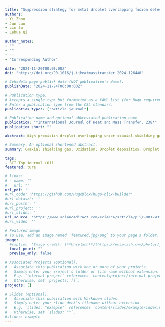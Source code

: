 ```yaml
---
title: "Suppression strategy for metal droplet overlapping fusion defects caused by droplet impact dynamics under coaxial shielding gas"
authors:
- Yi Zhou
- Jun Luo
- Lin Su
- Lehua Qi

author_notes:
- ""
- ""
- ""
- "Corresponding Author"

date: "2024-11-20T00:00:00Z"
doi: "https://doi.org/10.1016/j.ijheatmasstransfer.2024.126488"

# Schedule page publish date (NOT publication's date).
publishDate: "2024-11-24T00:00:00Z"

# Publication type.
# Accepts a single type but formatted as a YAML list (for Hugo requirements).
# Enter a publication type from the CSL standard.
publication_types: ["article-journal"]

# Publication name and optional abbreviated publication name.
publication: "*International Journal of Heat and Mass Transfer, 238*"
publication_short: ""

abstract: High-precision droplet overlapping under coaxial shielding gas is a prerequisite for automated and lightweight metal micro-droplet deposition manufacturing. Unfortunately, the opening shielding environment exposes metal droplets directly to the atmosphere. Droplet overlapping fusion quality would be affected due to the coupling effects of impact dynamics, thermodynamics, and oxidation. In this study, based on experiments and theoretical modeling of molten droplet impact dynamics, a strategy to suppress droplet overlapping fusion defects under coaxial shielding gas was proposed for the first time. Results show that at lower shielding gas rates, molten droplet retraction, recoil, and oscillation would weaken or vanish due to the oxide film's self-limiting effect. This limits the improved model's accuracy in predicting the droplet spreading factor in lower shielding gas supply rates. The weakened droplet dynamic behaviors at low shielding gas supply rates would magnify the length and height defects of droplet overlapping, which is particularly evident at a small printing step distance. Finally, a quality mapping for different printing parameters is established, effectively suppressing overlapping defects and ensuring fusion quality through metallurgical bonding. This work could provide a solid evidence base and theoretical guidance for high-quality metal micro-droplet deposition manufacturing under an opening shielding environment.

# Summary. An optional shortened abstract.
summary: Coaxial shielding gas; Oxidation; Droplet deposition; Droplet overlapping; Metal micro-droplet deposition manufacturing.

tags:
- SCI Top Journal (Q1)
featured: ture

# links:
# - name: ""
#   url: ""
url_pdf: ''
#url_code: 'https://github.com/HugoBlox/hugo-blox-builder'
#url_dataset: ''
#url_poster: ''
#url_project: ''
#url_slides: ''
url_source: 'https://www.sciencedirect.com/science/article/pii/S0017931024013164?via%3Dihub'
#url_video: ''

# Featured image
# To use, add an image named `featured.jpg/png` to your page's folder. 
image:
  #caption: 'Image credit: [**Unsplash**](https://unsplash.com/photos/jdD8gXaTZsc)'
  focal_point: ""
  preview_only: false

# Associated Projects (optional).
#   Associate this publication with one or more of your projects.
#   Simply enter your project's folder or file name without extension.
#   E.g. `internal-project` references `content/project/internal-project/index.md`.
#   Otherwise, set `projects: []`.
projects: []

# Slides (optional).
#   Associate this publication with Markdown slides.
#   Simply enter your slide deck's filename without extension.
#   E.g. `slides: "example"` references `content/slides/example/index.md`.
#   Otherwise, set `slides: ""`.
#slides: example
---
```


<!-- {{% callout note %}}
Click the *Cite* button above to demo the feature to enable visitors to import publication metadata into their reference management software.
{{% /callout %}}

{{% callout note %}}
Create your slides in Markdown - click the *Slides* button to check out the example.
{{% /callout %}}

Add the publication's **full text** or **supplementary notes** here. You can use rich formatting such as including [code, math, and images](https://docs.hugoblox.com/content/writing-markdown-latex/). -->
